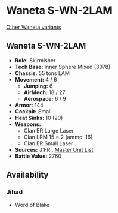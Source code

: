 # Waneta S-WN-2LAM 

[Other Waneta variants](../waneta.md) 

## Waneta S-WN-2LAM 

- **Role:** Skirmisher 
- **Tech Base:** Inner Sphere Mixed (3078) 
- **Chassis:** 55 tons LAM 
- **Movement:** 4 / 6 
  - **Jumping:** 6 
  - **AirMech:** 18 / 27 
  - **Aerospace:** 6 / 9 
- **Armor:** 144 
- **Cockpit:** Small 
- **Heat Sinks:** 10 (20) 
- **Weapons:** 
  - Clan ER Large Laser 
  - Clan LRM 15 × 2 (ammo: 16) 
  - Clan ER Small Laser 
- **Sources:** J:FR , [Master Unit List](http://masterunitlist.info/Unit/Details/5380/waneta-s-wn-2lam) 
- **Battle Value:** 2760 

## Availability 

### Jihad 

- Word of Blake 

